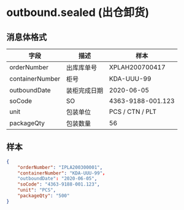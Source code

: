 # outbound.sealed (出仓卸货)

## 消息体格式

| 字段           | 描述              | 样本            |
|----------------|------------------ |---------------  |
| orderNumber    | 出库库单号        |XPLAH200700417   |
| containerNumber| 柜号              | KDA-UUU-99      |
| outboundDate   | 装柜完成日期       |2020-06-05       |
| soCode         | SO               |4363-9188-001.123|
| unit           | 包装单位          |PCS / CTN / PLT  |
| packageQty     | 包装数量          | 56              |



## 样本

```json
{
    "orderNumber": "IPLA200300001",
    "containerNumber": "KDA-UUU-99"，
    "outboundDate": "2020-06-05",
    "soCode": "4363-9188-001.123",
    "unit": "PCS",
    "packageQty": "500"
}
```
